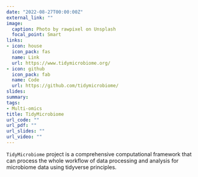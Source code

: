 ```yaml
---
date: "2022-08-27T00:00:00Z"
external_link: ""
image:
  caption: Photo by rawpixel on Unsplash
  focal_point: Smart
links:
- icon: house
  icon_pack: fas
  name: Link
  url: https://www.tidymicrobiome.org/
- icon: github
  icon_pack: fab
  name: Code
  url: https://github.com/tidymicrobiome/
slides: 
summary:
tags:
- Multi-omics
title: TidyMicrobiome
url_code: ""
url_pdf: ""
url_slides: ""
url_video: ""
---
```


`TidyMicrobiome` project is a comprehensive computational framework that can process the whole workflow of data processing and analysis for microbiome data using tidyverse principles.